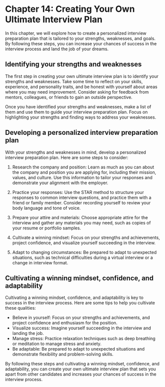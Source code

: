 Chapter 14: Creating Your Own Ultimate Interview Plan
=====================================================

In this chapter, we will explore how to create a personalized interview preparation plan that is tailored to your strengths, weaknesses, and goals. By following these steps, you can increase your chances of success in the interview process and land the job of your dreams.

Identifying your strengths and weaknesses
-----------------------------------------

The first step in creating your own ultimate interview plan is to identify your strengths and weaknesses. Take some time to reflect on your skills, experience, and personality traits, and be honest with yourself about areas where you may need improvement. Consider asking for feedback from mentors, colleagues, or friends to gain an outside perspective.

Once you have identified your strengths and weaknesses, make a list of them and use them to guide your interview preparation plan. Focus on highlighting your strengths and finding ways to address your weaknesses.

Developing a personalized interview preparation plan
----------------------------------------------------

With your strengths and weaknesses in mind, develop a personalized interview preparation plan. Here are some steps to consider:

1. Research the company and position: Learn as much as you can about the company and position you are applying for, including their mission, values, and culture. Use this information to tailor your responses and demonstrate your alignment with the employer.

2. Practice your responses: Use the STAR method to structure your responses to common interview questions, and practice them with a friend or family member. Consider recording yourself to review your body language and tone of voice.

3. Prepare your attire and materials: Choose appropriate attire for the interview and gather any materials you may need, such as copies of your resume or portfolio samples.

4. Cultivate a winning mindset: Focus on your strengths and achievements, project confidence, and visualize yourself succeeding in the interview.

5. Adapt to changing circumstances: Be prepared to adapt to unexpected situations, such as technical difficulties during a virtual interview or a change in interview format.

Cultivating a winning mindset, confidence, and adaptability
-----------------------------------------------------------

Cultivating a winning mindset, confidence, and adaptability is key to success in the interview process. Here are some tips to help you cultivate these qualities:

* Believe in yourself: Focus on your strengths and achievements, and project confidence and enthusiasm for the position.
* Visualize success: Imagine yourself succeeding in the interview and landing the job.
* Manage stress: Practice relaxation techniques such as deep breathing or meditation to manage stress and anxiety.
* Be adaptable: Be prepared to adapt to unexpected situations and demonstrate flexibility and problem-solving skills.

By following these steps and cultivating a winning mindset, confidence, and adaptability, you can create your own ultimate interview plan that sets you apart from other candidates and increases your chances of success in the interview process.

